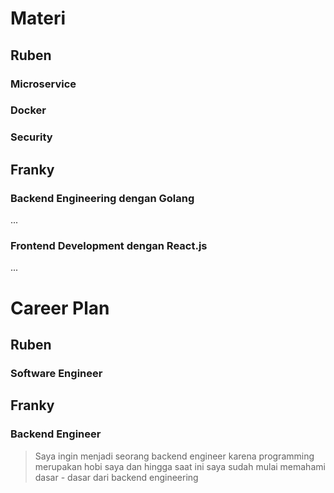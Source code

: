 # Materi

## Ruben

### Microservice

### Docker

### Security

## Franky

### Backend Engineering dengan Golang

...

### Frontend Development dengan React.js

...

# Career Plan

## Ruben

### Software Engineer

## Franky

### Backend Engineer

> Saya ingin menjadi seorang backend engineer karena programming merupakan hobi saya dan hingga saat ini saya sudah mulai memahami dasar - dasar dari backend engineering
